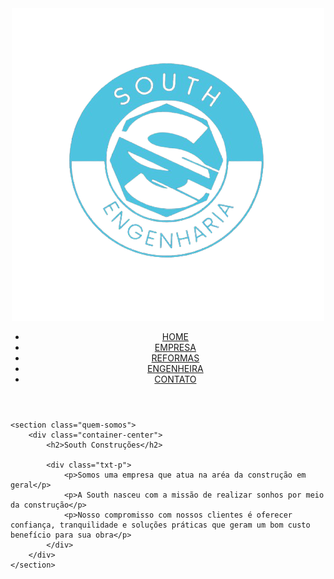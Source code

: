 <!DOCTYPE html>
<html lang="pt-br">
<head>
    <meta charset="UTF-8">
    <meta http-equiv="X-UA-Compatible" content="IE=edge">
    <meta name="viewport" content="width=device-width, initial-scale=1.0">
    <link rel="stylesheet" href="../css/styleClick.css">
    <title>SOUTH CONSTRUÇÕES</title>
</head>
<body>
    <header>
        <div class="logo"><img src="/camadaOne/img/south.png" alt=""></div>
        <nav class="menu-navegation">
            <ul>
                <li><a href="/index.html">HOME</a></li>
                <li><a href="/camadaClick/html/quemSomos.html">EMPRESA</a></li>
                <li><a href="#">REFORMAS</a></li>
                <li><a href="#">ENGENHEIRA</a></li>
                <li><a href="#">CONTATO</a></li>
            </ul>
        </nav>
    </header>

    <section class="quem-somos">
        <div class="container-center">
            <h2>South Construções</h2>

            <div class="txt-p">
                <p>Somos uma empresa que atua na aréa da construção em geral</p>
                <p>A South nasceu com a missão de realizar sonhos por meio da construção</p>
                <p>Nosso compromisso com nossos clientes é oferecer confiança, tranquilidade e soluções práticas que geram um bom custo benefício para sua obra</p>
            </div>
        </div>
    </section>

</body>
</html>